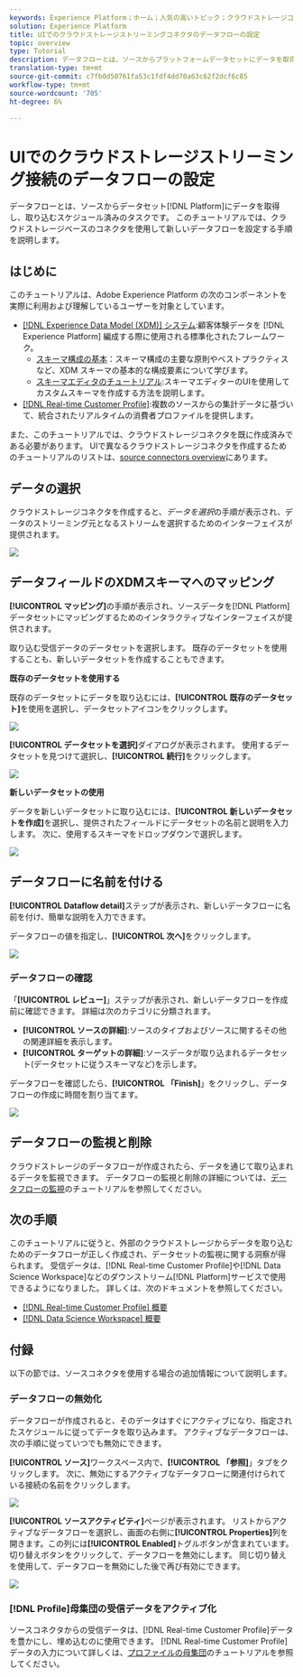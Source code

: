 ```yaml
---
keywords: Experience Platform；ホーム；人気の高いトピック；クラウドストレージコネクタ；クラウドストレージ
solution: Experience Platform
title: UIでのクラウドストレージストリーミングコネクタのデータフローの設定
topic: overview
type: Tutorial
description: データフローとは、ソースからプラットフォームデータセットにデータを取得し、取り込むスケジュール設定されたタスクです。 このチュートリアルでは、クラウドストレージベースのコネクタを使用して新しいデータフローを設定する手順を説明します。
translation-type: tm+mt
source-git-commit: c7fb0d50761fa53c1fdf4dd70a63c62f2dcf6c85
workflow-type: tm+mt
source-wordcount: '705'
ht-degree: 6%

---
```



# UIでのクラウドストレージストリーミング接続のデータフローの設定

データフローとは、ソースからデータセット[!DNL Platform]にデータを取得し、取り込むスケジュール済みのタスクです。 このチュートリアルでは、クラウドストレージベースのコネクタを使用して新しいデータフローを設定する手順を説明します。

## はじめに

このチュートリアルは、Adobe Experience Platform の次のコンポーネントを実際に利用および理解しているユーザーを対象としています。

- [[!DNL Experience Data Model (XDM)] システム](../../../../../xdm/home.md):顧客体験データを [!DNL Experience Platform] 編成する際に使用される標準化されたフレームワーク。
   - [スキーマ構成の基本](../../../../../xdm/schema/composition.md)：スキーマ構成の主要な原則やベストプラクティスなど、XDM スキーマの基本的な構成要素について学びます。
   - [スキーマエディタのチュートリアル](../../../../../xdm/tutorials/create-schema-ui.md):スキーマエディターのUIを使用してカスタムスキーマを作成する方法を説明します。
- [[!DNL Real-time Customer Profile]](../../../../../profile/home.md):複数のソースからの集計データに基づいて、統合されたリアルタイムの消費者プロファイルを提供します。

また、このチュートリアルでは、クラウドストレージコネクタを既に作成済みである必要があります。 UIで異なるクラウドストレージコネクタを作成するためのチュートリアルのリストは、[source connectors overview](../../../../home.md)にあります。

## データの選択

クラウドストレージコネクタを作成すると、*データを選択*&#x200B;の手順が表示され、データのストリーミング元となるストリームを選択するためのインターフェイスが提供されます。

![](../../../../images/tutorials/dataflow/cloud-storage/streaming/select-data.png)

## データフィールドのXDMスキーマへのマッピング

**[!UICONTROL マッピング]**&#x200B;の手順が表示され、ソースデータを[!DNL Platform]データセットにマッピングするためのインタラクティブなインターフェイスが提供されます。

取り込む受信データのデータセットを選択します。 既存のデータセットを使用することも、新しいデータセットを作成することもできます。

**既存のデータセットを使用する**

既存のデータセットにデータを取り込むには、**[!UICONTROL 既存のデータセット]**&#x200B;を使用を選択し、データセットアイコンをクリックします。

![](../../../../images/tutorials/dataflow/cloud-storage/streaming/use-existing-data.png)

**[!UICONTROL データセットを選択]**&#x200B;ダイアログが表示されます。 使用するデータセットを見つけて選択し、**[!UICONTROL 続行]**&#x200B;をクリックします。

![](../../../../images/tutorials/dataflow/cloud-storage/streaming/select-existing-data.png)

**新しいデータセットの使用**

データを新しいデータセットに取り込むには、**[!UICONTROL 新しいデータセットを作成]**&#x200B;を選択し、提供されたフィールドにデータセットの名前と説明を入力します。 次に、使用するスキーマをドロップダウンで選択します。

![](../../../../images/tutorials/dataflow/cloud-storage/streaming/use-new-dataset.png)

## データフローに名前を付ける

**[!UICONTROL Dataflow detail]**&#x200B;ステップが表示され、新しいデータフローに名前を付け、簡単な説明を入力できます。

データフローの値を指定し、**[!UICONTROL 次へ]**&#x200B;をクリックします。

![](../../../../images/tutorials/dataflow/cloud-storage/streaming/name-your-dataflow.png)

### データフローの確認

「**[!UICONTROL レビュー]**」ステップが表示され、新しいデータフローを作成前に確認できます。 詳細は次のカテゴリに分類されます。

- **[!UICONTROL ソースの詳細]**:ソースのタイプおよびソースに関するその他の関連詳細を表示します。
- **[!UICONTROL ターゲットの詳細]**:ソースデータが取り込まれるデータセット(データセットに従うスキーマなど)を示します。

データフローを確認したら、**[!UICONTROL 「Finish]**」をクリックし、データフローの作成に時間を割り当てます。

![](../../../../images/tutorials/dataflow/cloud-storage/streaming/review.png)

## データフローの監視と削除

クラウドストレージのデータフローが作成されたら、データを通じて取り込まれるデータを監視できます。 データフローの監視と削除の詳細については、[データフローの監視](../../../../../ingestion/quality/monitor-data-ingestion.md)のチュートリアルを参照してください。

## 次の手順

このチュートリアルに従うと、外部のクラウドストレージからデータを取り込むためのデータフローが正しく作成され、データセットの監視に関する洞察が得られます。 受信データは、[!DNL Real-time Customer Profile]や[!DNL Data Science Workspace]などのダウンストリーム[!DNL Platform]サービスで使用できるようになりました。 詳しくは、次のドキュメントを参照してください。

- [[!DNL Real-time Customer Profile] 概要](../../../../../profile/home.md)
- [[!DNL Data Science Workspace] 概要](../../../../../data-science-workspace/home.md)

## 付録

以下の節では、ソースコネクタを使用する場合の追加情報について説明します。

### データフローの無効化

データフローが作成されると、そのデータはすぐにアクティブになり、指定されたスケジュールに従ってデータを取り込みます。 アクティブなデータフローは、次の手順に従っていつでも無効にできます。

**[!UICONTROL ソース]**&#x200B;ワークスペース内で、**[!UICONTROL 「参照]**」タブをクリックします。 次に、無効にするアクティブなデータフローに関連付けられている接続の名前をクリックします。

![](../../../../images/tutorials/dataflow/cloud-storage/streaming/browse.png)

**[!UICONTROL ソースアクティビティ]**&#x200B;ページが表示されます。 リストからアクティブなデータフローを選択し、画面の右側に&#x200B;**[!UICONTROL Properties]**&#x200B;列を開きます。この列には&#x200B;**[!UICONTROL Enabled]**&#x200B;トグルボタンが含まれています。 切り替えボタンをクリックして、データフローを無効にします。 同じ切り替えを使用して、データフローを無効にした後で再び有効にできます。

![](../../../../images/tutorials/dataflow/cloud-storage/streaming/disable-source.png)

### [!DNL Profile]母集団の受信データをアクティブ化

ソースコネクタからの受信データは、[!DNL Real-time Customer Profile]データを豊かにし、埋め込むのに使用できます。 [!DNL Real-time Customer Profile]データの入力について詳しくは、[プロファイルの母集団](../../profile.md)のチュートリアルを参照してください。
